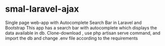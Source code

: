 # smal-laravel-ajax
Single page web-app with Autocomplete Search Bar in  Laravel and Bootstrap
This app has a search bar with autocomplete which displays the data available in db.
Clone-download , use php artisan serve command, and import the db and change .env file according to the requirements
